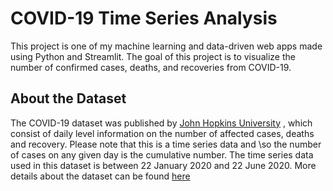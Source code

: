 # COVID-19 Time Series Analysis
This project is one of my machine learning and data-driven web apps made using Python and Streamlit. The goal of this project is to visualize the number of confirmed cases, deaths, and recoveries from COVID-19.

## About the Dataset
The COVID-19 dataset was published by [John Hopkins University](https://github.com/CSSEGISandData/COVID-19)
, which consist of daily level information on the number of affected cases,
deaths and recovery. Please note that this is a time series data and \so the number of cases on any given day is the cumulative number.
The time series data used in this dataset is between 22 January 2020 and 22 June 2020. More details about the dataset can be found [here](https://www.kaggle.com/sudalairajkumar/novel-corona-virus-2019-dataset?select=time_series_covid_19_recovered.csv)
